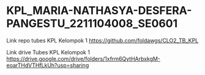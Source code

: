 # KPL_MARIA-NATHASYA-DESFERA-PANGESTU_2211104008_SE0601
Link repo tubes KPL Kelompok 1
https://github.com/foldawgs/CLO2_TB_KPL

Link drive Tubes KPL Kelompok 1
https://drive.google.com/drive/folders/1xfrm6QytHArbxkgM-eoarTHdVTHfLkUh?usp=sharing

